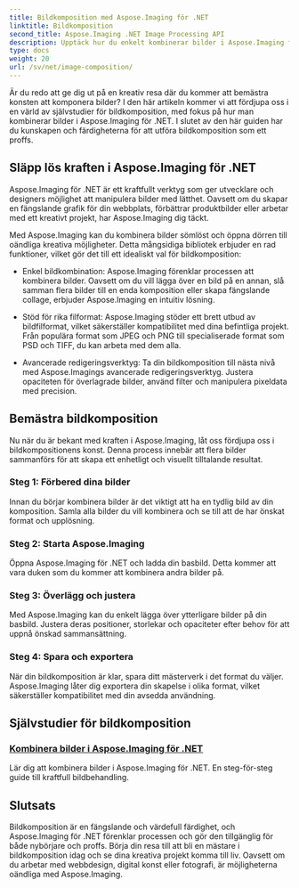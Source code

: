 ```yaml
---
title: Bildkomposition med Aspose.Imaging för .NET
linktitle: Bildkomposition
second_title: Aspose.Imaging .NET Image Processing API
description: Upptäck hur du enkelt kombinerar bilder i Aspose.Imaging för .NET med våra omfattande handledningar. Lyft dina färdigheter i bildbehandling idag!
type: docs
weight: 20
url: /sv/net/image-composition/
---
```


Är du redo att ge dig ut på en kreativ resa där du kommer att bemästra konsten att komponera bilder? I den här artikeln kommer vi att fördjupa oss i en värld av självstudier för bildkomposition, med fokus på hur man kombinerar bilder i Aspose.Imaging för .NET. I slutet av den här guiden har du kunskapen och färdigheterna för att utföra bildkomposition som ett proffs.

## Släpp lös kraften i Aspose.Imaging för .NET

Aspose.Imaging för .NET är ett kraftfullt verktyg som ger utvecklare och designers möjlighet att manipulera bilder med lätthet. Oavsett om du skapar en fängslande grafik för din webbplats, förbättrar produktbilder eller arbetar med ett kreativt projekt, har Aspose.Imaging dig täckt.

Med Aspose.Imaging kan du kombinera bilder sömlöst och öppna dörren till oändliga kreativa möjligheter. Detta mångsidiga bibliotek erbjuder en rad funktioner, vilket gör det till ett idealiskt val för bildkomposition:

- Enkel bildkombination: Aspose.Imaging förenklar processen att kombinera bilder. Oavsett om du vill lägga över en bild på en annan, slå samman flera bilder till en enda komposition eller skapa fängslande collage, erbjuder Aspose.Imaging en intuitiv lösning.

- Stöd för rika filformat: Aspose.Imaging stöder ett brett utbud av bildfilformat, vilket säkerställer kompatibilitet med dina befintliga projekt. Från populära format som JPEG och PNG till specialiserade format som PSD och TIFF, du kan arbeta med dem alla.

- Avancerade redigeringsverktyg: Ta din bildkomposition till nästa nivå med Aspose.Imagings avancerade redigeringsverktyg. Justera opaciteten för överlagrade bilder, använd filter och manipulera pixeldata med precision.

## Bemästra bildkomposition

Nu när du är bekant med kraften i Aspose.Imaging, låt oss fördjupa oss i bildkompositionens konst. Denna process innebär att flera bilder sammanförs för att skapa ett enhetligt och visuellt tilltalande resultat.

### Steg 1: Förbered dina bilder

Innan du börjar kombinera bilder är det viktigt att ha en tydlig bild av din komposition. Samla alla bilder du vill kombinera och se till att de har önskat format och upplösning.

### Steg 2: Starta Aspose.Imaging

Öppna Aspose.Imaging för .NET och ladda din basbild. Detta kommer att vara duken som du kommer att kombinera andra bilder på.

### Steg 3: Överlägg och justera

Med Aspose.Imaging kan du enkelt lägga över ytterligare bilder på din basbild. Justera deras positioner, storlekar och opaciteter efter behov för att uppnå önskad sammansättning.

### Steg 4: Spara och exportera

När din bildkomposition är klar, spara ditt mästerverk i det format du väljer. Aspose.Imaging låter dig exportera din skapelse i olika format, vilket säkerställer kompatibilitet med din avsedda användning.

## Självstudier för bildkomposition
### [Kombinera bilder i Aspose.Imaging för .NET](./combine-images/)
Lär dig att kombinera bilder i Aspose.Imaging för .NET. En steg-för-steg guide till kraftfull bildbehandling.

## Slutsats

Bildkomposition är en fängslande och värdefull färdighet, och Aspose.Imaging för .NET förenklar processen och gör den tillgänglig för både nybörjare och proffs. Börja din resa till att bli en mästare i bildkomposition idag och se dina kreativa projekt komma till liv. Oavsett om du arbetar med webbdesign, digital konst eller fotografi, är möjligheterna oändliga med Aspose.Imaging.